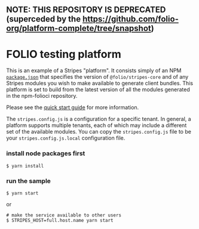 ## NOTE: THIS REPOSITORY IS DEPRECATED (superceded by the https://github.com/folio-org/platform-complete/tree/snapshot)

# FOLIO testing platform

This is an example of a Stripes "platform". It consists simply of an
NPM [`package.json`](https://docs.npmjs.com/files/package.json) that
specifies the version of `@folio/stripes-core` and of any Stripes
modules you wish to make available to generate client bundles. This
platform is set to build from the latest version of all the modules
generated in the npm-folioci repository.

Please see the
[quick start guide](https://github.com/folio-org/stripes-core/blob/master/doc/quick-start.md)
for more information.

The `stripes.config.js` is a configuration for a specific tenant. In
general, a platform supports multiple tenants, each of which may
include a different set of the available modules.  You can copy the
`stripes.config.js` file to be your `stripes.config.js.local`
configuration file.

### install node packages first

    $ yarn install

### run the sample

    $ yarn start

or

    # make the service available to other users
    $ STRIPES_HOST=full.host.name yarn start

